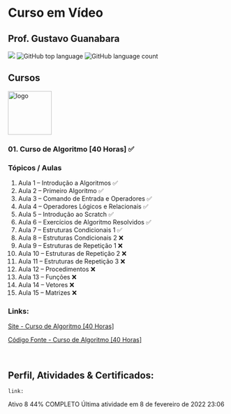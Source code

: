 # Curso em Vídeo

## Prof. Gustavo Guanabara

[![](https://img.shields.io/badge/made_by-eduardodsr-green)](https://github.com/eduardodsr/)
![GitHub top language](https://img.shields.io/github/languages/top/eduardodsr/AluraOracleONE)
![GitHub language count](https://img.shields.io/github/languages/count/eduardodsr/AluraOracleONE)



## Cursos

<img src="https://www.cursoemvideo.com/wp-content/uploads/bb-plugin/cache/algoritmos-circle.jpg" alt="logo" width="100px" /> 

### 01. Curso de Algoritmo [40 Horas] ✅ 








### Tópicos / Aulas

1. Aula 1 – Introdução a Algoritmos  ✅
2. Aula 2 – Primeiro Algoritmo ✅
3. Aula 3 – Comando de Entrada e Operadores ✅
4. Aula 4 – Operadores Lógicos e Relacionais ✅
5. Aula 5 – Introdução ao Scratch ✅
6. Aula 6 – Exercícios de Algoritmo Resolvidos ✅
7. Aula 7 – Estruturas Condicionais 1 ✅
8. Aula 8 – Estruturas Condicionais 2 ❌
9. Aula 9 – Estruturas de Repetição 1 ❌
10. Aula 10 – Estruturas de Repetição 2 ❌
11. Aula 11 – Estruturas de Repetição 3 ❌
12. Aula 12 – Procedimentos ❌
13. Aula 13 – Funções ❌
14. Aula 14 – Vetores ❌
15. Aula 15 – Matrizes ❌



### Links: 

[Site - Curso de Algoritmo [40 Horas]](https://www.cursoemvideo.com/curso/curso-de-algoritmo/)

[Código Fonte - Curso de Algoritmo [40 Horas]](https://github.com/eduardodsr/cursoemvideo/tree/master/curso-de-algoritmo/projetos) 
        

<br>

## Perfil, Atividades & Certificados: 

  `link:`   





Ativo 8
44% COMPLETO
Última atividade em 8 de fevereiro de 2022 23:06



